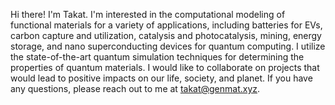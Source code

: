 Hi there!
I'm Takat. I'm interested in the computational modeling of functional materials for a variety of applications, 
including batteries for EVs, carbon capture and utilization, catalysis and photocatalysis, mining, energy storage, and nano superconducting devices for quantum computing. 
I utilize the state-of-the-art quantum simulation techniques for determining the properties of quantum materials. 
I would like to collaborate on projects that would lead to positive impacts on our life, society, and planet.
If you have any questions, please reach out to me at takat@genmat.xyz.
